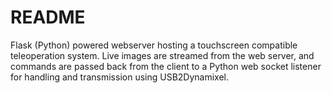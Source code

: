 # README #

Flask (Python) powered webserver hosting a touchscreen compatible teleoperation system.
Live images are streamed from the web server, and commands are passed back from the client to a Python web socket listener for handling and transmission using USB2Dynamixel.